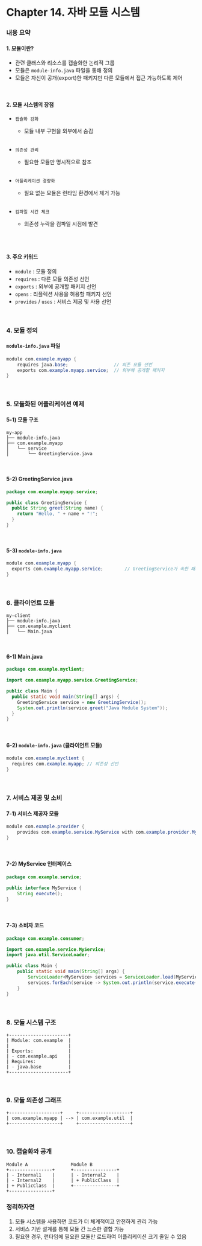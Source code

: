 # Chapter 14. 자바 모듈 시스템

### 내용 요약 <br>
#### 1. 모듈이란?
- 관련 클래스와 리소스를 캡슐화한 논리적 그룹
- 모듈은 `module-info.java` 파일을 통해 정의
- 모듈은 자신이 공개(export)한 패키지만 다른 모듈에서 접근 가능하도록 제어

<br>

#### 2. 모듈 시스템의 장점
- `캡슐화 강화`
    - 모듈 내부 구현을 외부에서 숨김 <br><br>

- `의존성 관리`
    - 필요한 모듈만 명시적으로 참조 <br><br>

- `어플리케이션 경량화`
    - 필요 없는 모듈은 런타임 환경에서 제거 가능 <br><br>

- `컴파일 시간 체크`
  - 의존성 누락을 컴파일 시점에 발견 <br><br>


<br>

#### 3. 주요 키워드
- `module` : 모듈 정의
- `requires` : 다른 모듈 의존성 선언
- `exports` : 외부에 공개할 패키지 선언
- `opens` : 리플렉션 사용을 허용할 패키지 선언
- `provides` / `uses` : 서비스 제공 및 사용 선언

<br>


### 4. 모듈 정의
#### `module-info.java` 파일
```java
module com.example.myapp {
    requires java.base;                 // 의존 모듈 선언
    exports com.example.myapp.service;  // 외부에 공개할 패키지
}
```

<br>

### 5. 모듈화된 어플리케이션 예제
#### 5-1) 모듈 구조
```text
my-app
├── module-info.java
├── com.example.myapp
│   └── service
│       └── GreetingService.java
```

<br>


#### 5-2) GreetingService.java
```java
package com.example.myapp.service;

public class GreetingService {
  public String greet(String name) {
    return "Hello, " + name + "!";
  }
}
```

<br>

#### 5-3) `module-info.java`
```java
module com.example.myapp {
  exports com.example.myapp.service;        // GreetingService가 속한 패키지를 외부에 공개
}
```

<br>

### 6. 클라이언트 모듈
```text
my-client
├── module-info.java
├── com.example.myclient
│   └── Main.java
```

<br>

#### 6-1) Main.java
```java
package com.example.myclient;

import com.example.myapp.service.GreetingService;

public class Main {
  public static void main(String[] args) {
    GreetingService service = new GreetingService();
    System.out.println(service.greet("Java Module System"));
  }
}
```

<br>

#### 6-2) `module-info.java` (클라이언트 모듈)
```java
module com.example.myclient {
  requires com.example.myapp; // 의존성 선언
}
```

<br>


### 7. 서비스 제공 및 소비
#### 7-1) 서비스 제공자 모듈
```java
module com.example.provider {
    provides com.example.service.MyService with com.example.provider.MyServiceImpl;
}
```

<br>

#### 7-2) MyService 인터페이스
```java
package com.example.service;

public interface MyService {
    String execute();
}
```

<br>

#### 7-3) 소비자 코드
```java
package com.example.consumer;

import com.example.service.MyService;
import java.util.ServiceLoader;

public class Main { 
    public static void main(String[] args) {
        ServiceLoader<MyService> services = ServiceLoader.load(MyService.class);
        services.forEach(service -> System.out.println(service.execute()));
    }
}
```
<br>


### 8. 모듈 시스템 구조
```text
+----------------------+
| Module: com.example  |
|                      |
| Exports:             |
| - com.example.api    |
| Requires:            |
| - java.base          |
+----------------------+
```

<br>

### 9. 모듈 의존성 그래프
```text
+-------------------+     +-------------------+
| com.example.myapp | --> | com.example.util  |
+-------------------+     +-------------------+
```

<br>

### 10. 캡슐화와 공개
```text
Module A                Module B
+----------------+      +----------------+
| - Internal1    |      | - Internal2    |
| - Internal2    |      | + PublicClass  |
| + PublicClass  |      +----------------+
+----------------+
```


### 정리하자면
1. 모듈 시스템을 사용하면 코드가 더 체계적이고 안전하게 관리 가능
2. 서비스 기반 설계를 통해 모듈 간 느슨한 결합 가능
3. 필요한 경우, 런타임에 필요한 모듈만 로드하여 어플리케이션 크기 줄일 수 있음